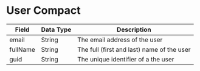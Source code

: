 # User Compact

| Field<br> | Data Type<br> | Description<br> |
|  --- |  --- |  --- | 
| email<br> | String<br> | The email address of the user<br> |
| fullName<br> | String<br> | The full \(first and last\) name of the user<br> |
| guid<br> | String<br> | The unique identifier of a the user<br> |

